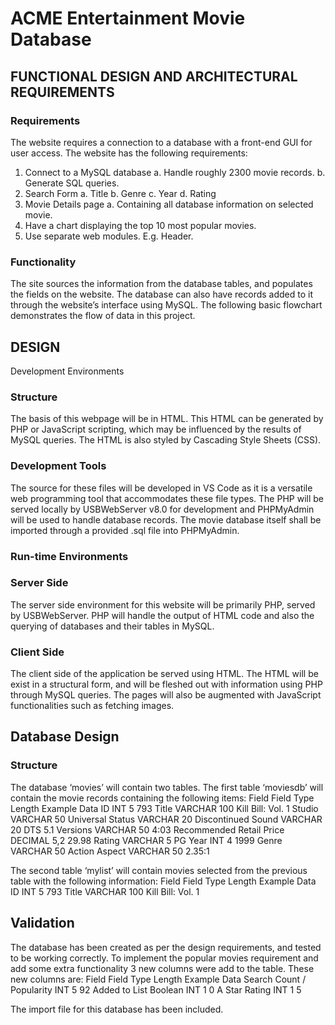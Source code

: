 # ACME Entertainment Movie Database




## FUNCTIONAL DESIGN AND ARCHITECTURAL REQUIREMENTS
### Requirements

The website requires a connection to a database with a front-end GUI for user access. The website has the following requirements:
1.	Connect to a MySQL database
a.	Handle roughly 2300 movie records.
b.	Generate SQL queries.
2.	Search Form
a.	Title
b.	Genre
c.	Year
d.	Rating
3.	Movie Details page
a.	Containing all database information on selected movie.
4.	Have a chart displaying the top 10 most popular movies.
5.	Use separate web modules. E.g. Header.


### Functionality

The site sources the information from the database tables, and populates the fields on the website. The database can also have records added to it through the website’s interface using MySQL.
The following basic flowchart demonstrates the flow of data in this project.

## DESIGN
Development Environments

### Structure
The basis of this webpage will be in HTML. This HTML can be generated by PHP or JavaScript scripting, which may be influenced by the results of MySQL queries. The HTML is also styled by Cascading Style Sheets (CSS). 
### Development Tools
The source for these files will be developed in VS Code as it is a versatile web programming tool that accommodates these file types. 
The PHP will be served locally by USBWebServer v8.0 for development and PHPMyAdmin will be used to handle database records. The movie database itself shall be imported through a provided .sql file into PHPMyAdmin.

### Run-time Environments

### Server Side
The server side environment for this website will be primarily PHP, served by USBWebServer. PHP will handle the output of HTML code and also the querying of databases and their tables in MySQL.
### Client Side
The client side of the application be served using HTML. The HTML will be exist in a structural form, and will be fleshed out with information using PHP through MySQL queries. The pages will also be augmented with JavaScript functionalities such as fetching images.
 
## Database Design
### Structure
The database ‘movies’ will contain two tables. The first table ‘moviesdb’ will contain the movie records containing the following items:
Field	Field Type	Length	Example Data
ID	INT	5	793
Title	VARCHAR	100	Kill Bill: Vol. 1
Studio	VARCHAR	50	Universal
Status	VARCHAR	20	Discontinued
Sound	VARCHAR	20	DTS 5.1
Versions	VARCHAR	50	4:03
Recommended Retail Price	DECIMAL	5,2	29.98
Rating	VARCHAR	5	PG
Year	INT	4	1999
Genre	VARCHAR	50	Action
Aspect	VARCHAR	50	2.35:1

The second table ‘mylist’ will contain movies selected from the previous table with the following information:
Field	Field Type	Length	Example Data
ID	INT	5	793
Title	VARCHAR	100	Kill Bill: Vol. 1

## Validation
The database has been created as per the design requirements, and tested to be working correctly. To implement the popular movies requirement and add some extra functionality 3 new columns were add to the table. These new columns are:
Field	Field Type	Length	Example Data
Search Count / Popularity	INT	5	92
Added to List Boolean	INT	1	0
A Star Rating	INT	1	5

The import file for this database has been included. 

 
